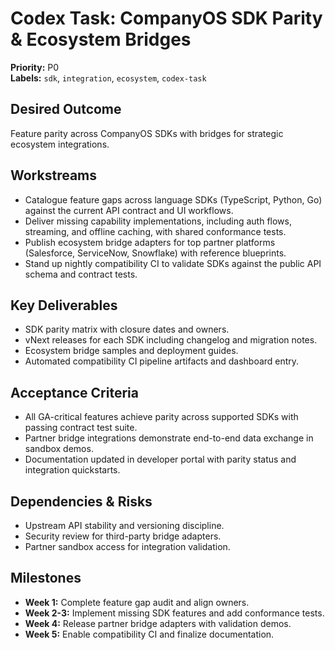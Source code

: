 # Codex Task: CompanyOS SDK Parity & Ecosystem Bridges

**Priority:** P0  
**Labels:** `sdk`, `integration`, `ecosystem`, `codex-task`

## Desired Outcome
Feature parity across CompanyOS SDKs with bridges for strategic ecosystem integrations.

## Workstreams
- Catalogue feature gaps across language SDKs (TypeScript, Python, Go) against the current API contract and UI workflows.
- Deliver missing capability implementations, including auth flows, streaming, and offline caching, with shared conformance tests.
- Publish ecosystem bridge adapters for top partner platforms (Salesforce, ServiceNow, Snowflake) with reference blueprints.
- Stand up nightly compatibility CI to validate SDKs against the public API schema and contract tests.

## Key Deliverables
- SDK parity matrix with closure dates and owners.
- vNext releases for each SDK including changelog and migration notes.
- Ecosystem bridge samples and deployment guides.
- Automated compatibility CI pipeline artifacts and dashboard entry.

## Acceptance Criteria
- All GA-critical features achieve parity across supported SDKs with passing contract test suite.
- Partner bridge integrations demonstrate end-to-end data exchange in sandbox demos.
- Documentation updated in developer portal with parity status and integration quickstarts.

## Dependencies & Risks
- Upstream API stability and versioning discipline.
- Security review for third-party bridge adapters.
- Partner sandbox access for integration validation.

## Milestones
- **Week 1:** Complete feature gap audit and align owners.
- **Week 2-3:** Implement missing SDK features and add conformance tests.
- **Week 4:** Release partner bridge adapters with validation demos.
- **Week 5:** Enable compatibility CI and finalize documentation.
